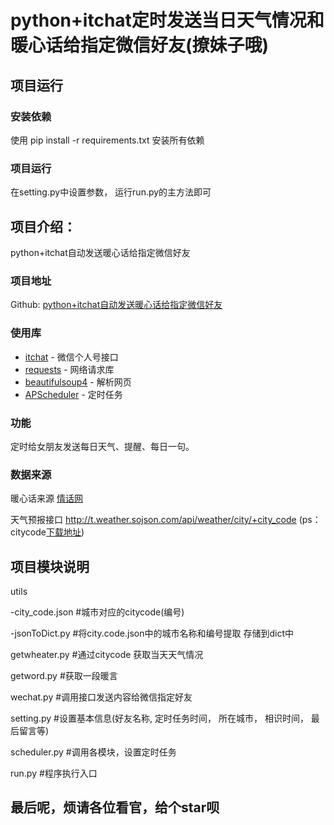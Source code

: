 # python+itchat定时发送当日天气情况和暖心话给指定微信好友(撩妹子哦)

## 项目运行

### 安装依赖

使用 pip install -r requirements.txt 安装所有依赖

### 项目运行
在setting.py中设置参数， 运行run.py的主方法即可

## 项目介绍：
python+itchat自动发送暖心话给指定微信好友

### 项目地址
Github: [python+itchat自动发送暖心话给指定微信好友](python+itchat自动发送暖心话给指定微信好友) 

### 使用库
- [itchat](https://github.com/littlecodersh/ItChat) - 微信个人号接口
- [requests](http://docs.python-requests.org/en/master/) - 网络请求库
- [beautifulsoup4](https://www.crummy.com/software/BeautifulSoup/bs4/doc/index.zh.html#) - 解析网页
- [APScheduler](https://apscheduler.readthedocs.io/en/latest/) - 定时任务

### 功能
定时给女朋友发送每日天气、提醒、每日一句。

### 数据来源
暖心话来源  [情话网](http://www.ainicr.cn/qh/t83.html)

天气预报接口  http://t.weather.sojson.com/api/weather/city/+city_code (ps：citycode[下载地址](https://github.com/changjiale/SendWordWechat/blob/master/utils/city_code.json))


## 项目模块说明
utils

  -city_code.json #城市对应的citycode(编号)
  
  -jsonToDict.py  #将city.code.json中的城市名称和编号提取 存储到dict中
  
getwheater.py     #通过citycode 获取当天天气情况

getword.py        #获取一段暖言

wechat.py         #调用接口发送内容给微信指定好友

setting.py        #设置基本信息(好友名称, 定时任务时间， 所在城市， 相识时间， 最后留言等)

scheduler.py      #调用各模块，设置定时任务

run.py            #程序执行入口

## 最后呢，烦请各位看官，给个star呗

